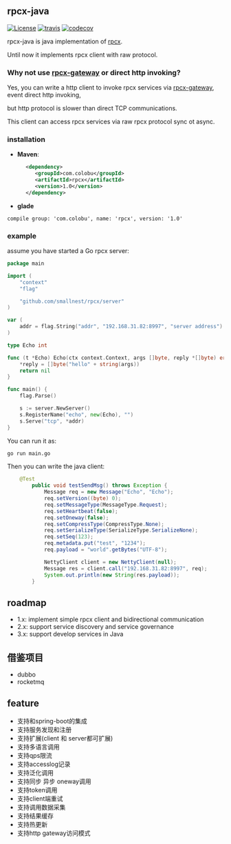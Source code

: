 ## rpcx-java

[![License](https://img.shields.io/:license-apache%202-blue.svg)](https://opensource.org/licenses/Apache-2.0)  [![travis](https://travis-ci.org/smallnest/rpcx-java.svg?branch=master)](https://travis-ci.org/smallnest/rpcx-java) [![codecov](https://codecov.io/gh/smallnest/rpcx-java/branch/master/graph/badge.svg)](https://codecov.io/gh/smallnest/rpcx-java)


rpcx-java is java implementation of [rpcx](https://github.com/smallnest/rpcx).

Until now it implements rpcx client with raw protocol.


### Why not use [rpcx-gateway](https://github.com/rpcx-ecosystem/rpcx-gateway) or direct http invoking?

Yes, you can write a http client to invoke rpcx services via [rpcx-gateway](https://github.com/rpcx-ecosystem/rpcx-gateway), event direct http invoking,

but http protocol is slower than direct TCP communications.

This client can access rpcx services via raw rpcx protocol sync ot async.

### installation

- **Maven**:
```xml
      <dependency>
         <groupId>com.colobu</groupId>
         <artifactId>rpcx</artifactId>
         <version>1.0</version>
      </dependency>
```

- **glade**
```
compile group: 'com.colobu', name: 'rpcx', version: '1.0'
```

### example
assume you have started a Go rpcx server:
```go
package main

import (
	"context"
	"flag"

	"github.com/smallnest/rpcx/server"
)

var (
	addr = flag.String("addr", "192.168.31.82:8997", "server address")
)

type Echo int

func (t *Echo) Echo(ctx context.Context, args []byte, reply *[]byte) error {
	*reply = []byte("hello" + string(args))
	return nil
}

func main() {
	flag.Parse()

	s := server.NewServer()
	s.RegisterName("echo", new(Echo), "")
	s.Serve("tcp", *addr)
}

```

You can run it as:
```sh
go run main.go
```

Then you can write the java client:

```java
    @Test
        public void testSendMsg() throws Exception {
            Message req = new Message("Echo", "Echo");
            req.setVersion((byte) 0);
            req.setMessageType(MessageType.Request);
            req.setHeartbeat(false);
            req.setOneway(false);
            req.setCompressType(CompressType.None);
            req.setSerializeType(SerializeType.SerializeNone);
            req.setSeq(123);
            req.metadata.put("test", "1234");
            req.payload = "world".getBytes("UTF-8");

            NettyClient client = new NettyClient(null);
            Message res = client.call("192.168.31.82:8997", req);
            System.out.println(new String(res.payload));
        }
```


## roadmap

- 1.x: implement simple rpcx client and bidirectional communication
- 2.x: support service discovery and service governance
- 3.x: support develop services in Java


## 借鉴项目
- dubbo
- rocketmq

## feature
- 支持和spring-boot的集成
- 支持服务发现和注册
- 支持扩展(client 和 server都可扩展)
- 支持多语言调用
- 支持qps限流
- 支持accesslog记录
- 支持泛化调用
- 支持同步 异步 oneway调用
- 支持token调用
- 支持client端重试
- 支持调用数据采集
- 支持结果缓存
- 支持热更新
- 支持http gateway访问模式
